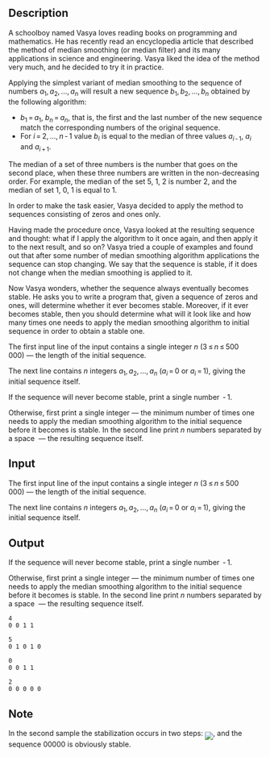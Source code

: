 ## Description

<div><p>A schoolboy named Vasya loves reading books on programming and mathematics. He has recently read an encyclopedia article that described the method of <span class="tex-font-style-it">median smoothing</span> (or median filter) and its many applications in science and engineering. Vasya liked the idea of the method very much, and he decided to try it in practice.</p><p>Applying the simplest variant of median smoothing to the sequence of numbers <span class="tex-span"><i>a</i><sub class="lower-index">1</sub>, <i>a</i><sub class="lower-index">2</sub>, ..., <i>a</i><sub class="lower-index"><i>n</i></sub></span> will result a new sequence <span class="tex-span"><i>b</i><sub class="lower-index">1</sub>, <i>b</i><sub class="lower-index">2</sub>, ..., <i>b</i><sub class="lower-index"><i>n</i></sub></span> obtained by the following algorithm:</p><ul> <li> <span class="tex-span"><i>b</i><sub class="lower-index">1</sub> = <i>a</i><sub class="lower-index">1</sub></span>, <span class="tex-span"><i>b</i><sub class="lower-index"><i>n</i></sub> = <i>a</i><sub class="lower-index"><i>n</i></sub></span>, that is, the first and the last number of the new sequence match the corresponding numbers of the original sequence. </li><li> For <span class="tex-span"><i>i</i> = 2, ..., <i>n</i> - 1</span> value <span class="tex-span"><i>b</i><sub class="lower-index"><i>i</i></sub></span> is equal to the <span class="tex-font-style-it">median</span> of three values <span class="tex-span"><i>a</i><sub class="lower-index"><i>i</i> - 1</sub></span>, <span class="tex-span"><i>a</i><sub class="lower-index"><i>i</i></sub></span> and <span class="tex-span"><i>a</i><sub class="lower-index"><i>i</i> + 1</sub></span>. </li></ul><p>The <span class="tex-font-style-it">median</span> of a set of three numbers is the number that goes on the second place, when these three numbers are written in the non-decreasing order. For example, the median of the set 5, 1, 2 is number 2, and the median of set 1, 0, 1 is equal to 1.</p><p>In order to make the task easier, Vasya decided to apply the method to sequences consisting of zeros and ones only.</p><p>Having made the procedure once, Vasya looked at the resulting sequence and thought: what if I apply the algorithm to it once again, and then apply it to the next result, and so on? Vasya tried a couple of examples and found out that after some number of median smoothing algorithm applications the sequence can stop changing. We say that the sequence is <span class="tex-font-style-it">stable</span>, if it does not change when the median smoothing is applied to it.</p><p>Now Vasya wonders, whether the sequence always eventually becomes stable. He asks you to write a program that, given a sequence of zeros and ones, will determine whether it ever becomes stable. Moreover, if it ever becomes stable, then you should determine what will it look like and how many times one needs to apply the median smoothing algorithm to initial sequence in order to obtain a stable one.</p></div><div class="input-specification"><p>The first input line of the input contains a single integer <span class="tex-span"><i>n</i></span> (<span class="tex-span">3 ≤ <i>n</i> ≤ 500 000</span>)&nbsp;— the length of the initial sequence.</p><p>The next line contains <span class="tex-span"><i>n</i></span> integers <span class="tex-span"><i>a</i><sub class="lower-index">1</sub>, <i>a</i><sub class="lower-index">2</sub>, ..., <i>a</i><sub class="lower-index"><i>n</i></sub></span> (<span class="tex-span"><i>a</i><sub class="lower-index"><i>i</i></sub> = 0</span> or <span class="tex-span"><i>a</i><sub class="lower-index"><i>i</i></sub> = 1</span>), giving the initial sequence itself.</p></div><div class="output-specification"><p>If the sequence will never become stable, print a single number <span class="tex-span"> - 1</span>.</p><p>Otherwise, first print a single integer&nbsp;— the minimum number of times one needs to apply the median smoothing algorithm to the initial sequence before it becomes is stable. In the second line print <span class="tex-span"><i>n</i></span> numbers separated by a space &nbsp;— the resulting sequence itself.</p></div>

## Input

<p>The first input line of the input contains a single integer <span class="tex-span"><i>n</i></span> (<span class="tex-span">3 ≤ <i>n</i> ≤ 500 000</span>)&nbsp;— the length of the initial sequence.</p><p>The next line contains <span class="tex-span"><i>n</i></span> integers <span class="tex-span"><i>a</i><sub class="lower-index">1</sub>, <i>a</i><sub class="lower-index">2</sub>, ..., <i>a</i><sub class="lower-index"><i>n</i></sub></span> (<span class="tex-span"><i>a</i><sub class="lower-index"><i>i</i></sub> = 0</span> or <span class="tex-span"><i>a</i><sub class="lower-index"><i>i</i></sub> = 1</span>), giving the initial sequence itself.</p>

## Output

<p>If the sequence will never become stable, print a single number <span class="tex-span"> - 1</span>.</p><p>Otherwise, first print a single integer&nbsp;— the minimum number of times one needs to apply the median smoothing algorithm to the initial sequence before it becomes is stable. In the second line print <span class="tex-span"><i>n</i></span> numbers separated by a space &nbsp;— the resulting sequence itself.</p>





```input1
4
0 0 1 1

```




```input2
5
0 1 0 1 0

```




```output1
0
0 0 1 1

```




```output2
2
0 0 0 0 0

```



## Note

<p>In the second sample the stabilization occurs in two steps: <img align="middle" class="tex-formula" src="file://65QNYsic.png" style="max-width: 100.0%;max-height: 100.0%;">, and the sequence <span class="tex-span">00000</span> is obviously stable.</p>
